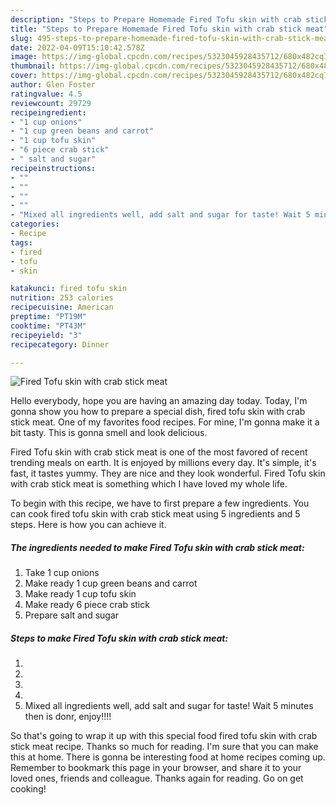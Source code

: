 ```yaml
---
description: "Steps to Prepare Homemade Fired Tofu skin with crab stick meat"
title: "Steps to Prepare Homemade Fired Tofu skin with crab stick meat"
slug: 495-steps-to-prepare-homemade-fired-tofu-skin-with-crab-stick-meat
date: 2022-04-09T15:10:42.578Z
image: https://img-global.cpcdn.com/recipes/5323045928435712/680x482cq70/fired-tofu-skin-with-crab-stick-meat-recipe-main-photo.jpg
thumbnail: https://img-global.cpcdn.com/recipes/5323045928435712/680x482cq70/fired-tofu-skin-with-crab-stick-meat-recipe-main-photo.jpg
cover: https://img-global.cpcdn.com/recipes/5323045928435712/680x482cq70/fired-tofu-skin-with-crab-stick-meat-recipe-main-photo.jpg
author: Glen Foster
ratingvalue: 4.5
reviewcount: 29729
recipeingredient:
- "1 cup onions"
- "1 cup green beans and carrot"
- "1 cup tofu skin"
- "6 piece crab stick"
- " salt and sugar"
recipeinstructions:
- ""
- ""
- ""
- ""
- "Mixed all ingredients well, add salt and sugar for taste! Wait 5 minutes then is donr, enjoy!!!!"
categories:
- Recipe
tags:
- fired
- tofu
- skin

katakunci: fired tofu skin 
nutrition: 253 calories
recipecuisine: American
preptime: "PT19M"
cooktime: "PT43M"
recipeyield: "3"
recipecategory: Dinner

---
```



![Fired Tofu skin with crab stick meat](https://img-global.cpcdn.com/recipes/5323045928435712/680x482cq70/fired-tofu-skin-with-crab-stick-meat-recipe-main-photo.jpg)

Hello everybody, hope you are having an amazing day today. Today, I'm gonna show you how to prepare a special dish, fired tofu skin with crab stick meat. One of my favorites food recipes. For mine, I'm gonna make it a bit tasty. This is gonna smell and look delicious.

Fired Tofu skin with crab stick meat is one of the most favored of recent trending meals on earth. It is enjoyed by millions every day. It's simple, it's fast, it tastes yummy. They are nice and they look wonderful. Fired Tofu skin with crab stick meat is something which I have loved my whole life.




To begin with this recipe, we have to first prepare a few ingredients. You can cook fired tofu skin with crab stick meat using 5 ingredients and 5 steps. Here is how you can achieve it.

<!--inarticleads1-->

##### The ingredients needed to make Fired Tofu skin with crab stick meat:

1. Take 1 cup onions
1. Make ready 1 cup green beans and carrot
1. Make ready 1 cup tofu skin
1. Make ready 6 piece crab stick
1. Prepare  salt and sugar




<!--inarticleads2-->

##### Steps to make Fired Tofu skin with crab stick meat:

1. 
1. 
1. 
1. 
1. Mixed all ingredients well, add salt and sugar for taste! Wait 5 minutes then is donr, enjoy!!!!




So that's going to wrap it up with this special food fired tofu skin with crab stick meat recipe. Thanks so much for reading. I'm sure that you can make this at home. There is gonna be interesting food at home recipes coming up. Remember to bookmark this page in your browser, and share it to your loved ones, friends and colleague. Thanks again for reading. Go on get cooking!
